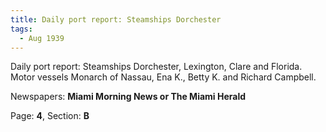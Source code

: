 ```yaml
---  
title: Daily port report: Steamships Dorchester  
tags:  
  - Aug 1939  
---  
```

  
Daily port report: Steamships Dorchester, Lexington, Clare and Florida. Motor vessels Monarch of Nassau, Ena K., Betty K. and Richard Campbell.  
  
Newspapers: **Miami Morning News or The Miami Herald**  
  
Page: **4**, Section: **B** 
